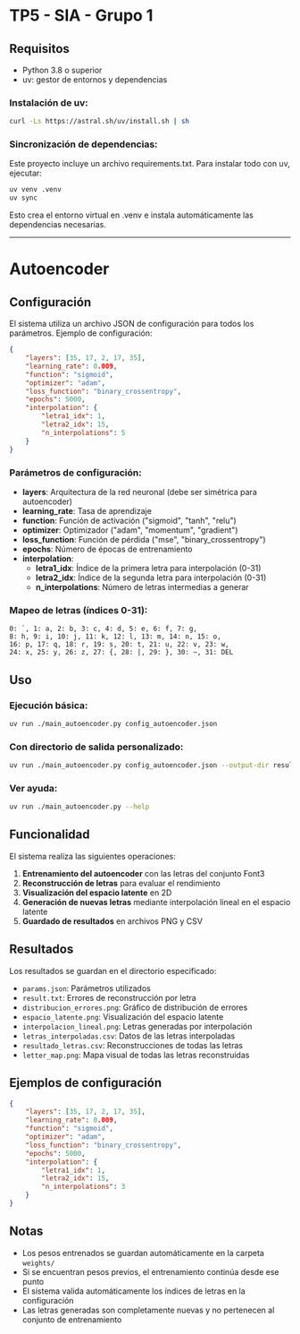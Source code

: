 
# TP5 - SIA - Grupo 1

## Requisitos

- Python 3.8 o superior
- uv: gestor de entornos y dependencias

### Instalación de uv:

```bash
curl -Ls https://astral.sh/uv/install.sh | sh
```

### Sincronización de dependencias:

Este proyecto incluye un archivo requirements.txt. Para instalar todo con uv, ejecutar:

```bash
uv venv .venv  
uv sync
```

Esto crea el entorno virtual en .venv e instala automáticamente las dependencias necesarias.

---

# Autoencoder


## Configuración

El sistema utiliza un archivo JSON de configuración para todos los parámetros. Ejemplo de configuración:

```json
{
    "layers": [35, 17, 2, 17, 35],
    "learning_rate": 0.009,
    "function": "sigmoid",
    "optimizer": "adam",
    "loss_function": "binary_crossentropy",
    "epochs": 5000,
    "interpolation": {
        "letra1_idx": 1,
        "letra2_idx": 15,
        "n_interpolations": 5
    }
}
```

### Parámetros de configuración:

- **layers**: Arquitectura de la red neuronal (debe ser simétrica para autoencoder)
- **learning_rate**: Tasa de aprendizaje
- **function**: Función de activación ("sigmoid", "tanh", "relu")
- **optimizer**: Optimizador ("adam", "momentum", "gradient")
- **loss_function**: Función de pérdida ("mse", "binary_crossentropy")
- **epochs**: Número de épocas de entrenamiento
- **interpolation**:
  - **letra1_idx**: Índice de la primera letra para interpolación (0-31)
  - **letra2_idx**: Índice de la segunda letra para interpolación (0-31)
  - **n_interpolations**: Número de letras intermedias a generar

### Mapeo de letras (índices 0-31):
```
0: `, 1: a, 2: b, 3: c, 4: d, 5: e, 6: f, 7: g,
8: h, 9: i, 10: j, 11: k, 12: l, 13: m, 14: n, 15: o,
16: p, 17: q, 18: r, 19: s, 20: t, 21: u, 22: v, 23: w,
24: x, 25: y, 26: z, 27: {, 28: |, 29: }, 30: ~, 31: DEL
```

## Uso

### Ejecución básica:
```bash
uv run ./main_autoencoder.py config_autoencoder.json
```

### Con directorio de salida personalizado:
```bash
uv run ./main_autoencoder.py config_autoencoder.json --output-dir results/mi_experimento
```

### Ver ayuda:
```bash
uv run ./main_autoencoder.py --help
```

## Funcionalidad

El sistema realiza las siguientes operaciones:

1. **Entrenamiento del autoencoder** con las letras del conjunto Font3
2. **Reconstrucción de letras** para evaluar el rendimiento
3. **Visualización del espacio latente** en 2D
4. **Generación de nuevas letras** mediante interpolación lineal en el espacio latente
5. **Guardado de resultados** en archivos PNG y CSV

## Resultados

Los resultados se guardan en el directorio especificado:

- `params.json`: Parámetros utilizados
- `result.txt`: Errores de reconstrucción por letra
- `distribucion_errores.png`: Gráfico de distribución de errores
- `espacio_latente.png`: Visualización del espacio latente
- `interpolacion_lineal.png`: Letras generadas por interpolación
- `letras_interpoladas.csv`: Datos de las letras interpoladas
- `resultado_letras.csv`: Reconstrucciones de todas las letras
- `letter_map.png`: Mapa visual de todas las letras reconstruidas

## Ejemplos de configuración

```json
{
    "layers": [35, 17, 2, 17, 35],
    "learning_rate": 0.009,
    "function": "sigmoid",
    "optimizer": "adam",
    "loss_function": "binary_crossentropy",
    "epochs": 5000,
    "interpolation": {
        "letra1_idx": 1,
        "letra2_idx": 15,
        "n_interpolations": 3
    }
}
```

## Notas

- Los pesos entrenados se guardan automáticamente en la carpeta `weights/`
- Si se encuentran pesos previos, el entrenamiento continúa desde ese punto
- El sistema valida automáticamente los índices de letras en la configuración
- Las letras generadas son completamente nuevas y no pertenecen al conjunto de entrenamiento 